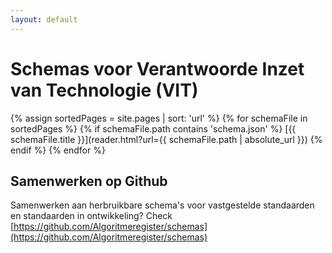 ```yaml
---
layout: default
---
```

# Schemas voor Verantwoorde Inzet van Technologie (VIT)

{% assign sortedPages = site.pages | sort: 'url' %}
{% for schemaFile in sortedPages %}
{% if schemaFile.path contains 'schema.json' %}
[{{ schemaFile.title }}](reader.html?url={{ schemaFile.path | absolute_url }})
{% endif %}
{% endfor %}

## Samenwerken op Github

Samenwerken aan herbruikbare schema's voor vastgestelde standaarden en standaarden in ontwikkeling? Check [https://github.com/Algoritmeregister/schemas](https://github.com/Algoritmeregister/schemas)
